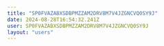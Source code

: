 ```yaml
---
title: "SP0FVAZABXSDBPMZZAM2DRV8M7V4JZGNCVQ0SY9J"
date: 2024-08-28T16:54:32.241Z
user: SP0FVAZABXSDBPMZZAM2DRV8M7V4JZGNCVQ0SY9J
layout: "users"
---
```

    
